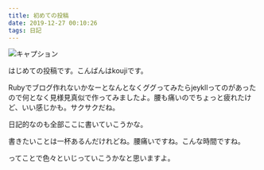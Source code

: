 ```yaml
---
title: 初めての投稿
date: 2019-12-27 00:10:26
tags: 日記
---
```


![キャプション](https://kouji0224.github.io/explorer/assets/images/diary.jpg)

はじめての投稿です。こんばんはkoujiです。

Rubyでブログ作れないかなーとなんとなくググってみたらjeykllってのがあったので何となく見様見真似で作ってみましたよ。腰も痛いのでちょっと疲れたけど、いい感じかも。サクサクだね。

日記的なのも全部ここに書いていこうかな。

書きたいことは一杯あるんだけれどね。腰痛いですね。こんな時間ですね。

ってことで色々といじっていこうかなと思いますよ。
